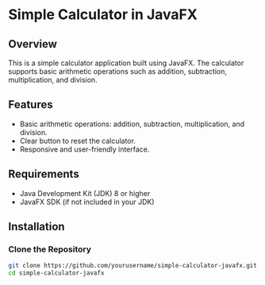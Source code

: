 # Simple Calculator in JavaFX

## Overview
This is a simple calculator application built using JavaFX. The calculator supports basic arithmetic operations such as addition, subtraction, multiplication, and division.

## Features
- Basic arithmetic operations: addition, subtraction, multiplication, and division.
- Clear button to reset the calculator.
- Responsive and user-friendly interface.

## Requirements
- Java Development Kit (JDK) 8 or higher
- JavaFX SDK (if not included in your JDK)

## Installation

### Clone the Repository
```bash
git clone https://github.com/yourusername/simple-calculator-javafx.git
cd simple-calculator-javafx
